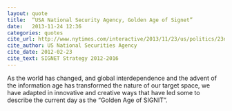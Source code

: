 ```yaml
---
layout: quote
title:  “USA National Security Agency, Golden Age of Signet”
date:   2013-11-24 12:36
categories: quotes
cite_url: http://www.nytimes.com/interactive/2013/11/23/us/politics/23nsa-sigint-strategy-document.html
cite_author: US National Securities Agency
cite_date: 2012-02-23
cite_text: SIGNET Strategy 2012-2016
---
```


As the world has changed, and global interdependence and the advent of the information age has transformed the nature of our target space, we have adapted in innovative and creative ways that have led some to describe the current day as the “Golden Age of SIGNIT”.